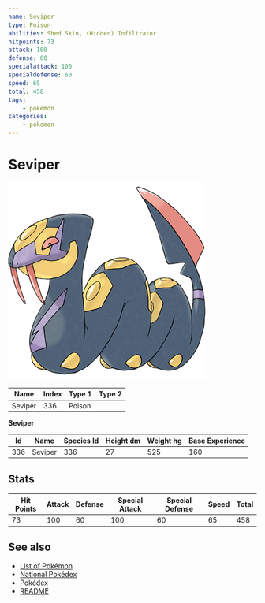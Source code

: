 ```yaml
---
name: Seviper
type: Poison
abilities: Shed Skin, (Hidden) Infiltrator
hitpoints: 73
attack: 100
defense: 60
specialattack: 100
specialdefense: 60
speed: 65
total: 458
tags:
    - pokemon
categories:
    - pokemon
---
```


# Seviper


![Seviper](images/336.png)

| **Name** | **Index** | **Type 1** | **Type 2** |
|----|----|----|----|
| Seviper | 336 | Poison  |  |

**Seviper** 




| **Id** | **Name** | **Species Id** | **Height dm** | **Weight hg** | **Base Experience** |
|--------|----------|----------------|------------|------------|---------------------|
| 336 | Seviper | 336 | 27 | 525 | 160 |



## Stats

| **Hit Points** | **Attack** | **Defense** | **Special Attack** | **Special Defense** | **Speed** | **Total** |
|----------------|------------|-------------|--------------------|---------------------|-----------|-----------|
| 73 | 100 | 60 | 100 | 60 | 65 | 458 |

## See also

- [List of Pokémon](../pokemon.md)
- [National Pokédex](../national_pokedex.md)
- [Pokédex](../pokedex.md)
- [README](../README.md)
